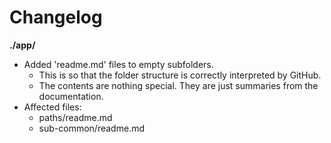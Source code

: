 # Changelog

**./app/**
* Added 'readme.md' files to empty subfolders.
	* This is so that the folder structure is correctly interpreted by GitHub.
	* The contents are nothing special. They are just summaries from the documentation.
* Affected files:
	* paths/readme.md
	* sub-common/readme.md
